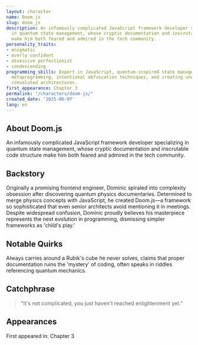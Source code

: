 ```yaml
---
layout: character
name: Doom.js
slug: doom_js
description: An infamously complicated JavaScript framework developer specializing
  in quantum state management, whose cryptic documentation and inscrutable code structure
  make him both feared and admired in the tech community.
personality_traits:
- enigmatic
- overly confident
- obsessive perfectionist
- condescending
programming_skills: Expert in JavaScript, quantum-inspired state management paradigms,
  metaprogramming, intentional obfuscation techniques, and creating unnecessarily
  convoluted architectures.
first_appearance: Chapter 3
permalink: "/characters/doom-js/"
created_date: '2025-06-07'
lang: en
---
```


## About Doom.js

An infamously complicated JavaScript framework developer specializing in quantum state management, whose cryptic documentation and inscrutable code structure make him both feared and admired in the tech community.

## Backstory

Originally a promising frontend engineer, Dominic spiraled into complexity obsession after discovering quantum physics documentaries. Determined to merge physics concepts with JavaScript, he created Doom.js—a framework so sophisticated that even senior architects avoid mentioning it in meetings. Despite widespread confusion, Dominic proudly believes his masterpiece represents the next evolution in programming, dismissing simpler frameworks as 'child's play.'

## Notable Quirks

Always carries around a Rubik's cube he never solves, claims that proper documentation ruins the 'mystery' of coding, often speaks in riddles referencing quantum mechanics.

## Catchphrase

> "It's not complicated, you just haven't reached enlightenment yet."

## Appearances

First appeared in: Chapter 3

<!-- Chapter appearances will be tracked automatically -->
